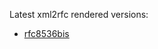 Latest xml2rfc rendered versions:
* [rfc8536bis](http://xml2rfc.tools.ietf.org/cgi-bin/xml2rfc.cgi?url=http://xml2rfc.tools.ietf.org/cgi-bin/xml2rfc.cgi?url=https://raw.githubusercontent.com/ksmurchison/drafts/master/draft-murchison-rfc8536bis.xml&modeAsFormat=html/ascii&type=ascii)
